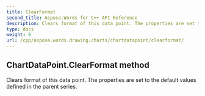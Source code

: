```yaml
---
title: ClearFormat
second_title: Aspose.Words for C++ API Reference
description: Clears format of this data point. The properties are set to the default values defined in the parent series. 
type: docs
weight: 0
url: /cpp/aspose.words.drawing.charts/chartdatapoint/clearformat/
---
```

## ChartDataPoint.ClearFormat method


Clears format of this data point. The properties are set to the default values defined in the parent series.

